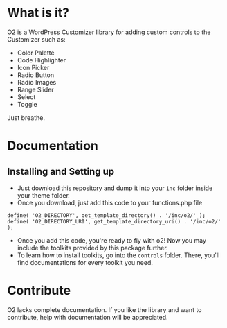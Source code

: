 # What is it?

O2 is a WordPress Customizer library for adding custom controls to the Customizer such as:

- Color Palette
- Code Highlighter
- Icon Picker
- Radio Button
- Radio Images
- Range Slider
- Select
- Toggle

Just breathe.

# Documentation

## Installing and Setting up

- Just download this repository and dump it into your `inc` folder inside your theme folder.
- Once you download, just add this code to your functions.php file
```
define( 'O2_DIRECTORY', get_template_directory() . '/inc/o2/' );
define( 'O2_DIRECTORY_URI', get_template_directory_uri() . '/inc/o2/' );
```
- Once you add this code, you're ready to fly with o2! Now you may include the toolkits provided by this package further.
- To learn how to install toolkits, go into the `controls` folder. There, you'll find documentations for every toolkit you need.

# Contribute

O2 lacks complete documentation. If you like the library and want to contribute, help with documentation will be appreciated.
